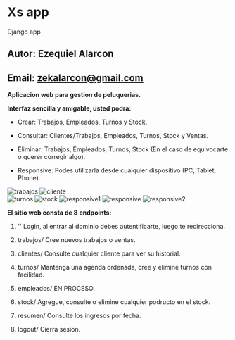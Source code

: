 # Xs app
 Django app
 
 ## Autor: Ezequiel Alarcon
 ## Email: zekalarcon@gmail.com
 
 **Aplicacion web para gestion de peluquerias.**
 
 **Interfaz sencilla y amigable, usted podra:**
 
 - Crear: Trabajos, Empleados, Turnos y Stock.
 
 - Consultar: Clientes/Trabajos, Empleados, Turnos, Stock y Ventas.
 
 - Eliminar: Trabajos, Empleados, Turnos, Stock (En el caso de equivocarte o querer corregir algo).
 
 - Responsive: Podes utilizarla desde cualquier dispositivo (PC, Tablet, Phone).
 
 
 ![trabajos](https://user-images.githubusercontent.com/67808305/113512631-ddb27000-953b-11eb-8d4f-7248ac8102c8.jpg)
 ![cliente](https://user-images.githubusercontent.com/67808305/113512871-1acb3200-953d-11eb-9e1c-8f73b953fc19.jpg)   
 ![turnos](https://user-images.githubusercontent.com/67808305/113512876-2585c700-953d-11eb-9fba-636d0b9ebf08.jpg)
 ![stock](https://user-images.githubusercontent.com/67808305/113514967-fe80c280-9547-11eb-925a-da866e60e186.jpg)
 ![responsive1](https://user-images.githubusercontent.com/67808305/113513173-a72a2480-953e-11eb-9e35-6cc03d03a71e.jpg)
 ![responsive](https://user-images.githubusercontent.com/67808305/113512179-cd999100-9539-11eb-854c-81e78f2f1127.jpg)
 ![responsive2](https://user-images.githubusercontent.com/67808305/113518666-24b15d00-955e-11eb-996b-df05e0605293.jpg)

 
 **El sitio web consta de 8 endpoints:**
 
 1. ''
    Login, al entrar al dominio debes autentificarte, luego te redirecciona.
    
 2. trabajos/
    Cree nuevos trabajos o ventas.
    
 3. clientes/
    Consulte cualquier cliente para ver su historial.
    
 4. turnos/ 
    Mantenga una agenda ordenada, cree y elimine turnos con facilidad.
    
 5. empleados/ 
    EN PROCESO.
    
 6. stock/
    Agregue, consulte  o elimine cualquier podructo en el stock.
    
 7. resumen/ 
    Consulte los ingresos por fecha.
    
 8. logout/
    Cierra sesion.
 
 
 
 
